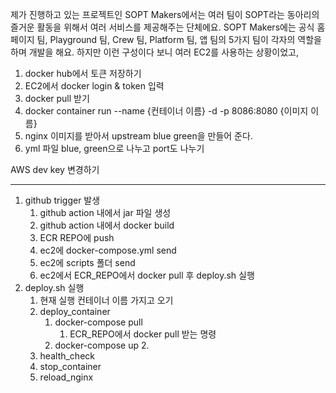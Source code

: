 제가 진행하고 있는 프로젝트인 SOPT Makers에서는 여러 팀이 SOPT라는 동아리의 즐거운 활동을 위해서 여러 서비스를 제공해주는 단체에요.
SOPT Makers에는 공식 홈페이지 팀, Playground 팀, Crew 팀, Platform 팀, 앱 팀의 5가지 팀이 각자의 역할을 하며 개발을 해요.
하지만 이런 구성이다 보니 여러 EC2를 사용하는 상황이었고, 


1. docker hub에서 토큰 저장하기
2. EC2에서 docker login & token 입력
3. docker pull 받기
4. docker container run --name {컨테이너 이름} -d -p 8086:8080 {이미지 이름}
5. nginx 이미지를 받아서 upstream blue green을 만들어 준다.
6. yml 파일 blue, green으로 나누고 port도 나누기


AWS dev key 변경하기


---
1. github trigger 발생
	1. github action 내에서 jar 파일 생성
	2. github action 내에서 docker build
	3. ECR REPO에 push
	4. ec2에 docker-compose.yml send
	5. ec2에 scripts 폴더 send
	6. ec2에서 ECR_REPO에서 docker pull 후 deploy.sh 실행
2. deploy.sh 실행
	1. 현재 실행 컨테이너 이름 가지고 오기
	2. deploy_container
		1. docker-compose pull
			1. ECR_REPO에서 docker pull 받는 명령
		2. docker-compose up
			2. 
	3. health_check
	4. stop_container
	5. reload_nginx
